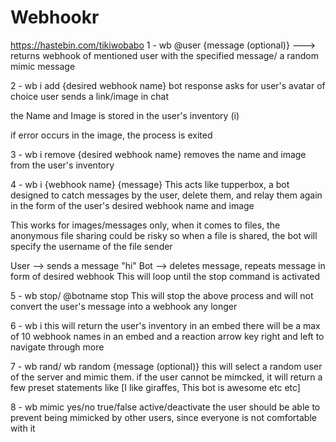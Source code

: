 # Webhookr
https://hastebin.com/tikiwobabo
1 - wb @user {message (optional)} ---> returns webhook of mentioned user with the specified message/ a random mimic message

2 - wb i add {desired webhook name}
bot response asks for user's avatar of choice
user sends a link/image in chat

the Name and Image is stored in the user's inventory (i)

if error occurs in the image, the process is exited

3 - wb i remove {desired webhook name}
removes the name and image from the user's inventory

4 - wb i {webhook name} {message}
This acts like tupperbox, a bot designed to catch messages by the user, delete them, and relay them again in the form of the user's desired webhook name and image

This works for images/messages only, when it comes to files, the anonymous file sharing could be risky so when a file is shared, the bot will specify the username
of the file sender

User --> sends a message "hi"
Bot --> deletes message, repeats message in form of desired webhook
This will loop until the stop command is activated

5 - wb stop/ @botname stop
 This will stop the above process and will not convert the user's message into a webhook any longer

6 - wb i
 this will return the user's inventory in an embed
there will be a max of 10 webhook names in an embed and a reaction arrow key right and left to navigate through more

7 - wb rand/ wb random {message (optional)}
 this will select a random user of the server and mimic them.
 if the user cannot be mimcked, it will return a few preset statements like [I like giraffes, This bot is awesome etc etc]

8 - wb mimic yes/no true/false active/deactivate 
the user should be able to prevent being mimicked by other users, since everyone is not comfortable with it
